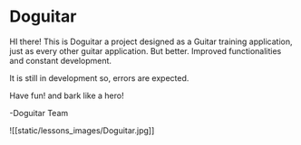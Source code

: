 # Doguitar
HI there! This is Doguitar a project designed as a Guitar training application, just as every other guitar application. But better. Improved functionalities and constant development.

It is still in development so, errors are expected.

Have fun! and bark like a hero!

-Doguitar Team

![[static/lessons_images/Doguitar.jpg]]
